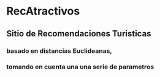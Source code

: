 # RecAtractivos

## Sitio de Recomendaciones Turisticas 
### basado en distancias Euclideanas, 
### tomando en cuenta una una serie de parametros
